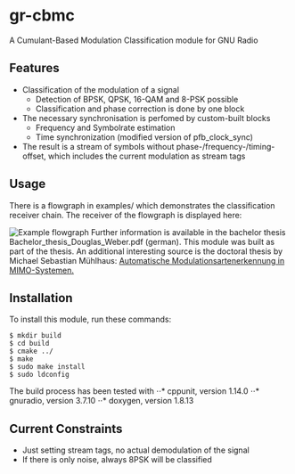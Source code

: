 # gr-cbmc
A Cumulant-Based Modulation Classification module for GNU Radio

## Features
* Classification of the modulation of a signal
  * Detection of BPSK, QPSK, 16-QAM and 8-PSK possible
  * Classification and phase correction is done by one block
* The necessary synchronisation is perfomed by custom-built blocks
  * Frequency and Symbolrate estimation
  * Time synchronization (modified version of pfb_clock_sync)
* The result is a stream of symbols without phase-/frequency-/timing-offset, which includes the current modulation as stream tags

## Usage
There is a flowgraph in examples/ which demonstrates the classification receiver chain. The receiver of the flowgraph is displayed here:

![Example flowgraph](https://github.com/kit-cel/gr-cbmc/raw/master/pic_example_flowgraph.png "Example flowgraph")
Further information is available in the bachelor thesis Bachelor_thesis_Douglas_Weber.pdf (german). This module was built as part of the thesis. An additional interesting source is the doctoral thesis by Michael Sebastian Mühlhaus: [Automatische Modulationsartenerkennung in MIMO-Systemen.](https://publikationen.bibliothek.kit.edu/1000039383)

## Installation
To install this module, run these commands:

    $ mkdir build
    $ cd build
    $ cmake ../
    $ make
    $ sudo make install
    $ sudo ldconfig

The build process has been tested with
⋅⋅* cppunit, version 1.14.0
⋅⋅* gnuradio, version 3.7.10
⋅⋅* doxygen, version 1.8.13
 
## Current Constraints
* Just setting stream tags, no actual demodulation of the signal
* If there is only noise, always 8PSK will be classified

